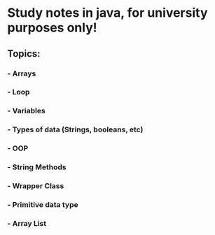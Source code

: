 # Study notes in java, for university purposes only!

## Topics:

### - Arrays

### - Loop

### - Variables

### - Types of data (Strings, booleans, etc)

### - OOP

### - String Methods

### - Wrapper Class

### - Primitive data type

### - Array List
